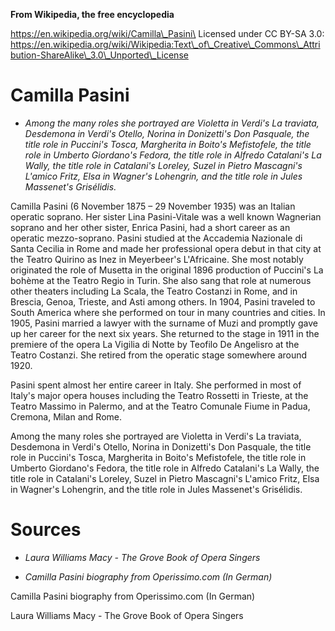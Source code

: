 **From Wikipedia, the free encyclopedia**

https://en.wikipedia.org/wiki/Camilla\_Pasini\
Licensed under CC BY-SA 3.0:\
https://en.wikipedia.org/wiki/Wikipedia:Text\_of\_Creative\_Commons\_Attribution-ShareAlike\_3.0\_Unported\_License

Camilla Pasini
==============

-   *Among the many roles she portrayed are Violetta in Verdi's La
    traviata, Desdemona in Verdi's Otello, Norina in Donizetti's Don
    Pasquale, the title role in Puccini's Tosca, Margherita in Boito's
    Mefistofele, the title role in Umberto Giordano's Fedora, the title
    role in Alfredo Catalani's La Wally, the title role in Catalani's
    Loreley, Suzel in Pietro Mascagni's L'amico Fritz, Elsa in Wagner's
    Lohengrin, and the title role in Jules Massenet's Grisélidis.*

Camilla Pasini (6 November 1875 – 29 November 1935) was an Italian
operatic soprano. Her sister Lina Pasini-Vitale was a well known
Wagnerian soprano and her other sister, Enrica Pasini, had a short
career as an operatic mezzo-soprano. Pasini studied at the Accademia
Nazionale di Santa Cecilia in Rome and made her professional opera debut
in that city at the Teatro Quirino as Inez in Meyerbeer's L'Africaine.
She most notably originated the role of Musetta in the original 1896
production of Puccini's La bohème at the Teatro Regio in Turin. She also
sang that role at numerous other theaters including La Scala, the Teatro
Costanzi in Rome, and in Brescia, Genoa, Trieste, and Asti among others.
In 1904, Pasini traveled to South America where she performed on tour in
many countries and cities. In 1905, Pasini married a lawyer with the
surname of Muzi and promptly gave up her career for the next six years.
She returned to the stage in 1911 in the premiere of the opera La
Vigilia di Notte by Teofilo De Angelisro at the Teatro Costanzi. She
retired from the operatic stage somewhere around 1920.

Pasini spent almost her entire career in Italy. She performed in most of
Italy's major opera houses including the Teatro Rossetti in Trieste, at
the Teatro Massimo in Palermo, and at the Teatro Comunale Fiume in
Padua, Cremona, Milan and Rome.

Among the many roles she portrayed are Violetta in Verdi's La traviata,
Desdemona in Verdi's Otello, Norina in Donizetti's Don Pasquale, the
title role in Puccini's Tosca, Margherita in Boito's Mefistofele, the
title role in Umberto Giordano's Fedora, the title role in Alfredo
Catalani's La Wally, the title role in Catalani's Loreley, Suzel in
Pietro Mascagni's L'amico Fritz, Elsa in Wagner's Lohengrin, and the
title role in Jules Massenet's Grisélidis.

Sources
=======

-   *Laura Williams Macy - The Grove Book of Opera Singers*

-   *Camilla Pasini biography from Operissimo.com (In German)*

Camilla Pasini biography from Operissimo.com (In German)

Laura Williams Macy - The Grove Book of Opera Singers
